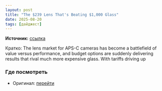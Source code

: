 ```yaml
---
layout: post
title: "The $239 Lens That's Beating $1,000 Glass"
date: 2025-08-20
tags: [дайджест]
---
```


**Источник:** [ссылка](https://fstoppers.com/reviews/239-lens-thats-beating-1000-glass-707922?utm_source=FS_RSS&utm_medium=RSS&utm_campaign=Main_RSS)

Кратко: The lens market for APS-C cameras has become a battlefield of value versus performance, and budget options are suddenly delivering results that rival much more expensive glass. With tariffs driving up

### Где посмотреть
- Оригинал: [перейти]({link})
